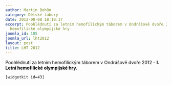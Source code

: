 ```yaml
---
author: Martin Bohůn
category: Dětské tábory
date: 2012-08-08 18:10:17
excerpt: Poohlédnutí za letním hemofilickým táborem v Ondrášově dvoře 2012 - I Letní
  hemofilické olympijské hry
joomla_id: 105
joomla_url: lht2012
layout: post
title: LHT 2012
---
```


<p><span style="color: #000000;">Poohlédnutí za letním hemofilickým táborem v Ondrášově dvoře 2012 - <strong>I. Letní hemofilické olympijské hry.</strong></span></p>

<p><code>[widgetkit id=43]</code></p>